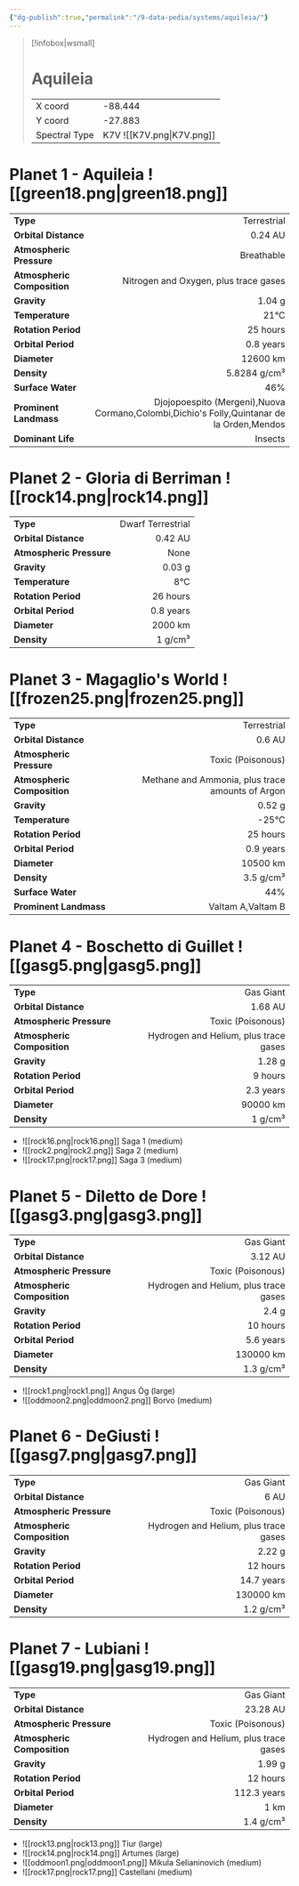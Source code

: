 ```yaml
---
{"dg-publish":true,"permalink":"/9-data-pedia/systems/aquileia/"}
---
```


> [!infobox|wsmall]
> # Aquileia
> | | |
> | - | - |
> | X coord | -88.444 |
> | Y coord| -27.883 |
> | Spectral Type | K7V ![[K7V.png\|K7V.png]] |

# Planet 1 - Aquileia ![[green18.png\|green18.png]]
|                             |                           |
| --------------------------- | -------------------------:|
| **Type**                    |             Terrestrial |
| **Orbital Distance**        |   0.24 AU |
| **Atmospheric Pressure**    |       Breathable |
| **Atmospheric Composition** |      Nitrogen and Oxygen, plus trace gases |
| **Gravity**                 |        1.04 g |
| **Temperature**             |    21°C |
| **Rotation Period**         |  25 hours |
| **Orbital Period** | 0.8 years |
| **Diameter**                |      12600 km | 
| **Density**                 |    5.8284 g/cm³ |
| **Surface Water**           |           46% | 
| **Prominent Landmass**      |         Djojopoespito (Mergeni),Nuova Cormano,Colombi,Dichio's Folly,Quintanar de la Orden,Mendos | 
| **Dominant Life**           |         Insects |





# Planet 2 - Gloria di Berriman ![[rock14.png\|rock14.png]]
|                             |                           |
| --------------------------- | -------------------------:|
| **Type**                    |             Dwarf Terrestrial |
| **Orbital Distance**        |   0.42 AU |
| **Atmospheric Pressure**    |       None |
| **Gravity**                 |        0.03 g |
| **Temperature**             |    8°C |
| **Rotation Period**         |  26 hours |
| **Orbital Period** | 0.8 years |
| **Diameter**                |      2000 km | 
| **Density**                 |    1 g/cm³ |





# Planet 3 - Magaglio's World ![[frozen25.png\|frozen25.png]]
|                             |                           |
| --------------------------- | -------------------------:|
| **Type**                    |             Terrestrial |
| **Orbital Distance**        |   0.6 AU |
| **Atmospheric Pressure**    |       Toxic (Poisonous) |
| **Atmospheric Composition** |      Methane and Ammonia, plus trace amounts of Argon |
| **Gravity**                 |        0.52 g |
| **Temperature**             |    -25°C |
| **Rotation Period**         |  25 hours |
| **Orbital Period** | 0.9 years |
| **Diameter**                |      10500 km | 
| **Density**                 |    3.5 g/cm³ |
| **Surface Water**           |           44% | 
| **Prominent Landmass**      |         Valtam A,Valtam B | 





# Planet 4 - Boschetto di Guillet ![[gasg5.png\|gasg5.png]]
|                             |                           |
| --------------------------- | -------------------------:|
| **Type**                    |             Gas Giant |
| **Orbital Distance**        |   1.68 AU |
| **Atmospheric Pressure**    |       Toxic (Poisonous) |
| **Atmospheric Composition** |      Hydrogen and Helium, plus trace gases |
| **Gravity**                 |        1.28 g |
| **Rotation Period**         |  9 hours |
| **Orbital Period** | 2.3 years |
| **Diameter**                |      90000 km | 
| **Density**                 |    1 g/cm³ |



- ![[rock16.png\|rock16.png]] Saga 1 (medium)
- ![[rock2.png\|rock2.png]] Saga 2 (medium)
- ![[rock17.png\|rock17.png]] Saga 3 (medium)


# Planet 5 - Diletto de Dore ![[gasg3.png\|gasg3.png]]
|                             |                           |
| --------------------------- | -------------------------:|
| **Type**                    |             Gas Giant |
| **Orbital Distance**        |   3.12 AU |
| **Atmospheric Pressure**    |       Toxic (Poisonous) |
| **Atmospheric Composition** |      Hydrogen and Helium, plus trace gases |
| **Gravity**                 |        2.4 g |
| **Rotation Period**         |  10 hours |
| **Orbital Period** | 5.6 years |
| **Diameter**                |      130000 km | 
| **Density**                 |    1.3 g/cm³ |



- ![[rock1.png\|rock1.png]] Angus Óg (large)
- ![[oddmoon2.png\|oddmoon2.png]] Borvo (medium)


# Planet 6 - DeGiusti ![[gasg7.png\|gasg7.png]]
|                             |                           |
| --------------------------- | -------------------------:|
| **Type**                    |             Gas Giant |
| **Orbital Distance**        |   6 AU |
| **Atmospheric Pressure**    |       Toxic (Poisonous) |
| **Atmospheric Composition** |      Hydrogen and Helium, plus trace gases |
| **Gravity**                 |        2.22 g |
| **Rotation Period**         |  12 hours |
| **Orbital Period** | 14.7 years |
| **Diameter**                |      130000 km | 
| **Density**                 |    1.2 g/cm³ |





# Planet 7 - Lubiani ![[gasg19.png\|gasg19.png]]
|                             |                           |
| --------------------------- | -------------------------:|
| **Type**                    |             Gas Giant |
| **Orbital Distance**        |   23.28 AU |
| **Atmospheric Pressure**    |       Toxic (Poisonous) |
| **Atmospheric Composition** |      Hydrogen and Helium, plus trace gases |
| **Gravity**                 |        1.99 g |
| **Rotation Period**         |  12 hours |
| **Orbital Period** | 112.3 years |
| **Diameter**                |      1 km | 
| **Density**                 |    1.4 g/cm³ |



- ![[rock13.png\|rock13.png]] Tiur (large)
- ![[rock14.png\|rock14.png]] Artumes (large)
- ![[oddmoon1.png\|oddmoon1.png]] Mikula Selianinovich (medium)
- ![[rock17.png\|rock17.png]] Castellani (medium)


